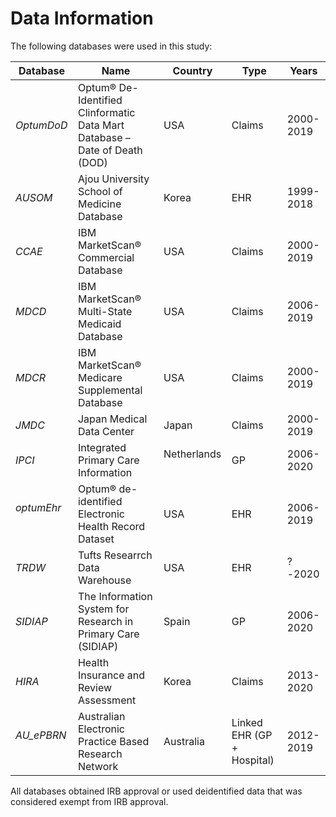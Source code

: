 # Data Information #

The following databases were used in this study:

| Database       | Name | Country  | Type | Years
|--------|----------|-----|-----|-----|
| *OptumDoD* | Optum® De-Identified Clinformatic Data Mart Database – Date of Death (DOD) &nbsp; &nbsp;  | USA &nbsp; &nbsp; | Claims &nbsp; &nbsp; | 2000-2019 |
| *AUSOM* &nbsp; &nbsp; | Ajou University School of Medicine Database | Korea &nbsp; &nbsp; | EHR &nbsp; &nbsp; | 1999-2018 |
| *CCAE* &nbsp; &nbsp; | IBM MarketScan® Commercial Database &nbsp; &nbsp; | USA &nbsp; &nbsp; | Claims | 2000-2019 |
| *MDCD* &nbsp; &nbsp; | IBM MarketScan® Multi-State Medicaid Database &nbsp; &nbsp;  | USA &nbsp; &nbsp; | Claims | 2006-2019 |
| *MDCR* &nbsp; &nbsp; | IBM MarketScan® Medicare Supplemental Database &nbsp; &nbsp;  | USA &nbsp; &nbsp; | Claims | 2000-2019 |
| *JMDC* &nbsp; &nbsp; | Japan Medical Data Center &nbsp; &nbsp; | Japan &nbsp; &nbsp; | Claims &nbsp; &nbsp; | 2000-2019 |
| *IPCI* &nbsp; &nbsp; | Integrated Primary Care Information | Netherlands &nbsp; &nbsp; | GP &nbsp; &nbsp; | 2006-2020 |
| *optumEhr* &nbsp; &nbsp; | Optum® de-identified Electronic Health Record Dataset &nbsp; &nbsp;  | USA | EHR &nbsp; &nbsp; | 2006-2019 |
| *TRDW* &nbsp; &nbsp; | Tufts Researrch Data Warehouse | USA &nbsp; &nbsp; | EHR &nbsp; &nbsp; | ?-2020 |
| *SIDIAP* &nbsp; &nbsp; | The Information System for Research in Primary Care (SIDIAP) | Spain &nbsp; &nbsp; | GP &nbsp; &nbsp; | 2006-2020 |
| *HIRA* &nbsp; &nbsp; | Health Insurance and Review Assessment | Korea &nbsp; &nbsp; | Claims &nbsp; &nbsp; | 2013-2020 |
| *AU_ePBRN* &nbsp; &nbsp; |  Australian Electronic Practice Based Research Network | Australia &nbsp; &nbsp; | Linked EHR (GP + Hospital) | 2012-2019 |


All databases obtained IRB approval or used deidentified data that was considered exempt from IRB approval.
